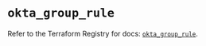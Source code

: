 # `okta_group_rule`

Refer to the Terraform Registry for docs: [`okta_group_rule`](https://registry.terraform.io/providers/okta/okta/4.7.0/docs/resources/group_rule).
